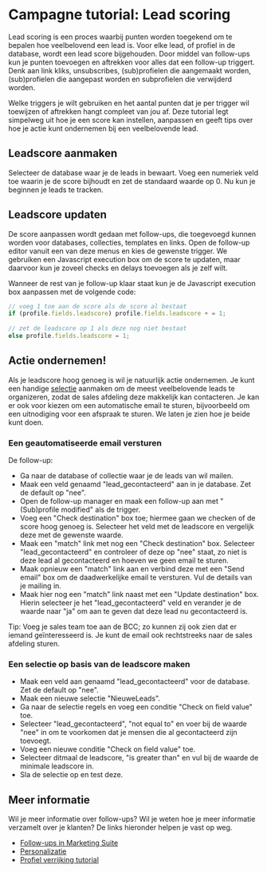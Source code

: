 # Campagne tutorial: Lead scoring

Lead scoring is een proces waarbij punten worden toegekend om te bepalen 
hoe veelbelovend een lead is. Voor elke lead, of profiel in de database, 
wordt een lead score bijgehouden. Door middel van follow-ups kun je punten 
toevoegen en aftrekken voor alles dat een follow-up triggert. Denk aan 
link kliks, unsubscribes, (sub)profielen die aangemaakt worden, (sub)profielen 
die aangepast worden en subprofielen die verwijderd worden. 

Welke triggers je wilt gebruiken en het aantal punten dat je per trigger 
wil toewijzen of aftrekken hangt compleet van jou af. Deze tutorial legt 
simpelweg uit hoe je een score kan instellen, aanpassen en geeft tips 
over hoe je actie kunt ondernemen bij een veelbelovende lead.

## Leadscore aanmaken

Selecteer de database waar je de leads in bewaart. Voeg een numeriek 
veld toe waarin je de score bijhoudt en zet de standaard waarde op 0. 
Nu kun je beginnen je leads te tracken.

## Leadscore updaten

De score aanpassen wordt gedaan met follow-ups, die toegevoegd kunnen worden 
voor databases, collecties, templates en links. Open de follow-up editor 
vanuit een van deze menus en kies de gewenste trigger. We gebruiken een 
Javascript execution box om de score te updaten, maar daarvoor kun je 
zoveel checks en delays toevoegen als je zelf wilt.

Wanneer de rest van je follow-up klaar staat kun je de Javascript 
execution box aanpassen met de volgende code:

```Javascript
// voeg 1 toe aan de score als de score al bestaat
if (profile.fields.leadscore) profile.fields.leadscore + = 1;
 
// zet de leadscore op 1 als deze nog niet bestaat
else profile.fields.leadscore = 1;
```

## Actie ondernemen!

Als je leadscore hoog genoeg is wil je natuurlijk actie ondernemen. Je kunt 
een handige [selectie](./selections-introduction) aanmaken om de meest 
veelbelovende leads te organizeren, zodat de sales afdeling deze makkelijk 
kan contacteren. Je kan er ook voor kiezen om een automatische email te sturen, 
bijvoorbeeld om een uitnodiging voor een afspraak te sturen. We laten je 
zien hoe je beide kunt doen.

### Een geautomatiseerde email versturen

De follow-up:
- Ga naar de database of collectie waar je de leads van wil mailen.
- Maak een veld genaamd "lead_gecontacteerd" aan in je database. Zet de 
default op "nee".
- Open de follow-up manager en maak een follow-up aan met "(Sub)profile 
modified" als de trigger. 
- Voeg een "Check destination" box toe; hiermee gaan we checken of de score 
hoog genoeg is. Selecteer het veld met de leadscore en vergelijk deze met 
de gewenste waarde.
- Maak een "match" link met nog een "Check destination" box. Selecteer 
"lead_gecontacteerd" en controleer of deze op "nee" staat, zo niet is deze 
lead al gecontacteerd en hoeven we geen email te sturen.
- Maak opnieuw een "match" link aan en verbind deze met een "Send email" 
box om de daadwerkelijke email te versturen. Vul de details van je mailing 
in.
- Maak hier nog een "match" link naast met een "Update destination" box. 
Hierin selecteer je het "lead_gecontacteerd" veld en verander je de waarde 
naar "ja" om aan te geven dat deze lead nu gecontacteerd is.

Tip: Voeg je sales team toe aan de BCC; zo kunnen zij ook zien dat er 
iemand geïnteresseerd is. Je kunt de email ook rechtstreeks naar de sales 
afdeling sturen.

### Een selectie op basis van de leadscore maken

* Maak een veld aan genaamd "lead_gecontacteerd" voor de database. Zet de 
default op "nee".
* Maak een nieuwe selectie "NieuweLeads".
* Ga naar de selectie regels en voeg een conditie "Check on field value" 
toe. 
* Selecteer "lead_gecontacteerd", "not equal to" en voer bij de waarde 
"nee" in om te voorkomen dat je mensen die al gecontacteerd zijn toevoegt. 
* Voeg een nieuwe conditie "Check on field value" toe. 
* Selecteer ditmaal de leadscore, "is greater than" en vul bij de waarde 
de minimale leadscore in.
* Sla de selectie op en test deze.

## Meer informatie 

Wil je meer informatie over follow-ups? Wil je weten hoe je meer 
informatie verzamelt over je klanten? 
De links hieronder helpen je vast op weg. 

* [Follow-ups in Marketing Suite](./follow-up-manager-ms)
* [Personalizatie](./personalization)
* [Profiel verrijking tutorial](./campaign-tutorial-profile-enrichment)
